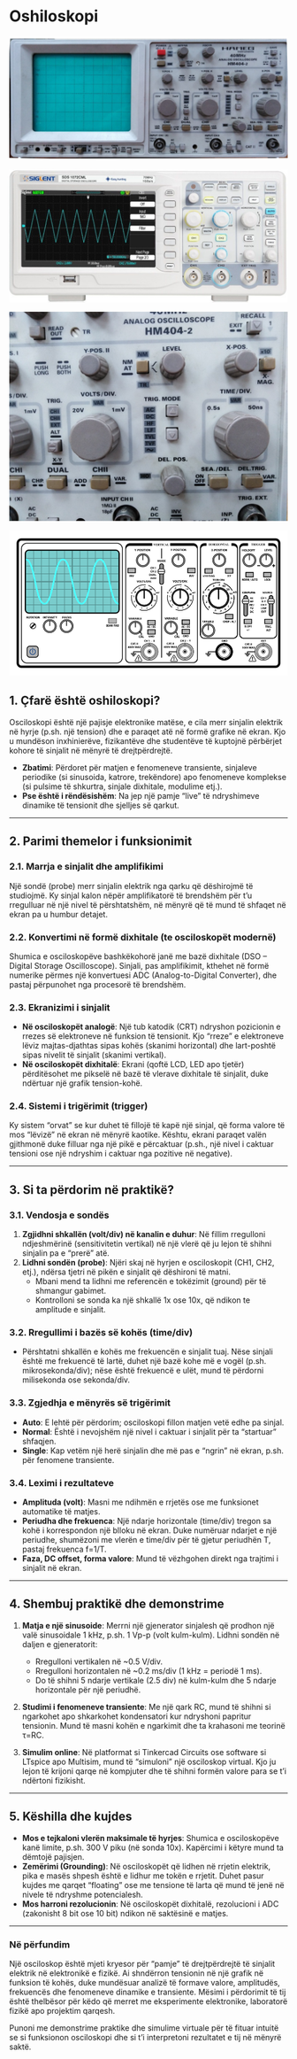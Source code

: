 # **Oshiloskopi**



![zoom](figs/Instruments/analog.jpg)





![siglent](figs/Instruments/siglent_sds1072cml.jpg)





![zoom](figs/Instruments/analog2.jpg)



<img src="figs/Instruments/Oscilloscope_Clean.svg" alt="schem" Width=1100 />





## 1. Çfarë është oshiloskopi?

Osciloskopi është një pajisje elektronike matëse, e cila merr sinjalin elektrik në hyrje (p.sh. një tension) dhe e paraqet atë në formë grafike në ekran. Kjo u mundëson inxhinierëve, fizikantëve dhe studentëve të kuptojnë përbërjet kohore të sinjalit në mënyrë të drejtpërdrejtë.  
- **Zbatimi**: Përdoret për matjen e fenomeneve transiente, sinjaleve periodike (si sinusoida, katrore, trekëndore) apo fenomeneve komplekse (si pulsime të shkurtra, sinjale dixhitale, modulime etj.).  
- **Pse është i rëndësishëm**: Na jep një pamje “live” të ndryshimeve dinamike të tensionit dhe sjelljes së qarkut.

---

## 2. Parimi themelor i funksionimit

### 2.1. Marrja e sinjalit dhe amplifikimi
Një sondë (probe) merr sinjalin elektrik nga qarku që dëshirojmë të studiojmë. Ky sinjal kalon nëpër amplifikatorë të brendshëm për t’u rregulluar në një nivel të përshtatshëm, në mënyrë që të mund të shfaqet në ekran pa u humbur detajet.

### 2.2. Konvertimi në formë dixhitale (te osciloskopët modernë)
Shumica e osciloskopëve bashkëkohorë janë me bazë dixhitale (DSO – Digital Storage Oscilloscope). Sinjali, pas amplifikimit, kthehet në formë numerike përmes një konvertuesi ADC (Analog-to-Digital Converter), dhe pastaj përpunohet nga procesorë të brendshëm.

### 2.3. Ekranizimi i sinjalit
- **Në osciloskopët analogë**: Një tub katodik (CRT) ndryshon pozicionin e rrezes së elektroneve në funksion të tensionit. Kjo “rreze” e elektroneve lëviz majtas-djathtas sipas kohës (skanimi horizontal) dhe lart-poshtë sipas nivelit të sinjalit (skanimi vertikal).
- **Në osciloskopët dixhitalë**: Ekrani (qoftë LCD, LED apo tjetër) përditësohet me pikselë në bazë të vlerave dixhitale të sinjalit, duke ndërtuar një grafik tension-kohë.

### 2.4. Sistemi i trigërimit (trigger)
Ky sistem “orvat” se kur duhet të fillojë të kapë një sinjal, që forma valore të mos “lëvizë” në ekran në mënyrë kaotike. Kështu, ekrani paraqet valën gjithmonë duke filluar nga një pikë e përcaktuar (p.sh., një nivel i caktuar tensioni ose një ndryshim i caktuar nga pozitive në negative).

---

## 3. Si ta përdorim në praktikë?

### 3.1. Vendosja e sondës
1. **Zgjidhni shkallën (volt/div) në kanalin e duhur**: Në fillim rregulloni ndjeshmërinë (sensitivitetin vertikal) në një vlerë që ju lejon të shihni sinjalin pa e “prerë” atë.
2. **Lidhni sondën (probe)**: Njëri skaj në hyrjen e osciloskopit (CH1, CH2, etj.), ndërsa tjetri në pikën e sinjalit që dëshironi të matni.  
   - Mbani mend ta lidhni me referencën e tokëzimit (ground) për të shmangur gabimet.  
   - Kontrolloni se sonda ka një shkallë 1x ose 10x, që ndikon te amplitude e sinjalit.

### 3.2. Rregullimi i bazës së kohës (time/div)
- Përshtatni shkallën e kohës me frekuencën e sinjalit tuaj. Nëse sinjali është me frekuencë të lartë, duhet një bazë kohe më e vogël (p.sh. mikrosekonda/div); nëse është frekuencë e ulët, mund të përdorni milisekonda ose sekonda/div.

### 3.3. Zgjedhja e mënyrës së trigërimit
- **Auto**: E lehtë për përdorim; osciloskopi fillon matjen vetë edhe pa sinjal.  
- **Normal**: Është i nevojshëm një nivel i caktuar i sinjalit për ta “startuar” shfaqjen.  
- **Single**: Kap vetëm një herë sinjalin dhe më pas e “ngrin” në ekran, p.sh. për fenomene transiente.

### 3.4. Leximi i rezultateve
- **Amplituda (volt)**: Masni me ndihmën e rrjetës ose me funksionet automatike të matjes.  
- **Periudha dhe frekuenca**: Një ndarje horizontale (time/div) tregon sa kohë i korrespondon një blloku në ekran. Duke numëruar ndarjet e një periudhe, shumëzoni me vlerën e time/div për të gjetur periudhën T, pastaj frekuenca f=1/T.  
- **Faza, DC offset, forma valore**: Mund të vëzhgohen direkt nga trajtimi i sinjalit në ekran.

---

## 4. Shembuj praktikë dhe demonstrime

1. **Matja e një sinusoide**: Merrni një gjenerator sinjalesh që prodhon një valë sinusoidale 1 kHz, p.sh. 1 Vp-p (volt kulm-kulm). Lidhni sondën në daljen e gjeneratorit:  
   - Rregulloni vertikalen në ~0.5 V/div.  
   - Rregulloni horizontalen në ~0.2 ms/div (1 kHz = periodë 1 ms).  
   - Do të shihni 5 ndarje vertikale (2.5 div) në kulm-kulm dhe 5 ndarje horizontale për një periudhë.

2. **Studimi i fenomeneve transiente**: Me një qark RC, mund të shihni si ngarkohet apo shkarkohet kondensatori kur ndryshoni papritur tensionin. Mund të masni kohën e ngarkimit dhe ta krahasoni me teorinë τ=RC.

3. **Simulim online**: Në platformat si Tinkercad Circuits ose software si LTspice apo Multisim, mund të “simuloni” një osciloskop virtual. Kjo ju lejon të krijoni qarqe në kompjuter dhe të shihni formën valore para se t’i ndërtoni fizikisht.

---

## 5. Këshilla dhe kujdes

- **Mos e tejkaloni vlerën maksimale të hyrjes**: Shumica e osciloskopëve kanë limite, p.sh. 300 V piku (në sonda 10x). Kapërcimi i këtyre mund ta dëmtojë pajisjen.  
- **Zemërimi (Grounding)**: Në osciloskopët që lidhen në rrjetin elektrik, pika e masës shpesh është e lidhur me tokën e rrjetit. Duhet pasur kujdes me qarqet “floating” ose me tensione të larta që mund të jenë në nivele të ndryshme potencialesh.  
- **Mos harroni rezolucionin**: Në osciloskopët dixhitalë, rezolucioni i ADC (zakonisht 8 bit ose 10 bit) ndikon në saktësinë e matjes.

---

### Në përfundim
Një osciloskop është mjeti kryesor për “pamje” të drejtpërdrejtë të sinjalit elektrik në elektronikë e fizikë. Ai shndërron tensionin në një grafik në funksion të kohës, duke mundësuar analizë të formave valore, amplitudës, frekuencës dhe fenomeneve dinamike e transiente. Mësimi i përdorimit të tij është thelbësor për këdo që merret me eksperimente elektronike, laboratorë fizikë apo projektim qarqesh.

Punoni me demonstrime praktike dhe simulime virtuale për të fituar intuitë se si funksionon osciloskopi dhe si t’i interpretoni rezultatet e tij në mënyrë saktë. 
